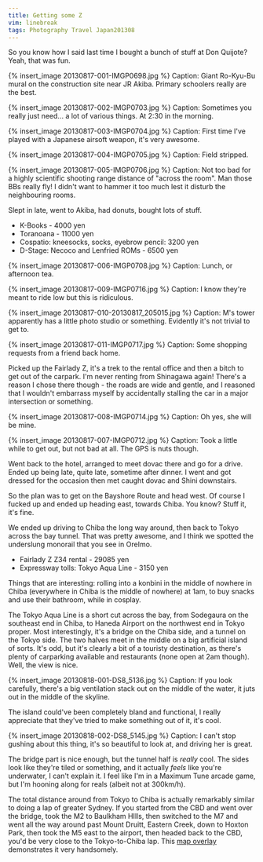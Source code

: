 ```yaml
---
title: Getting some Z
vim: linebreak
tags: Photography Travel Japan201308
---
```


So you know how I said last time I bought a bunch of stuff at Don Quijote? Yeah, that was fun.

{% insert_image 20130817-001-IMGP0698.jpg %}
Caption: Giant Ro-Kyu-Bu mural on the construction site near JR Akiba. Primary schoolers really are the best.

{% insert_image 20130817-002-IMGP0703.jpg %}
Caption: Sometimes you really just need... a lot of various things. At 2:30 in the morning.

{% insert_image 20130817-003-IMGP0704.jpg %}
Caption: First time I've played with a Japanese airsoft weapon, it's very awesome.

{% insert_image 20130817-004-IMGP0705.jpg %}
Caption: Field stripped.

{% insert_image 20130817-005-IMGP0706.jpg %}
Caption: Not too bad for a highly scientific shooting range distance of "across the room". Man those BBs really fly! I didn't want to hammer it too much lest it disturb the neighbouring rooms.


Slept in late, went to Akiba, had donuts, bought lots of stuff.

* K-Books - 4000 yen
* Toranoana - 11000 yen
* Cospatio: kneesocks, socks, eyebrow pencil: 3200 yen
* D-Stage: Necoco and Lenfried ROMs - 6500 yen


{% insert_image 20130817-006-IMGP0708.jpg %}
Caption: Lunch, or afternoon tea.

{% insert_image 20130817-009-IMGP0716.jpg %}
Caption: I know they're meant to ride low but this is ridiculous.

{% insert_image 20130817-010-20130817_205015.jpg %}
Caption: M's tower apparently has a little photo studio or something. Evidently it's not trivial to get to.

{% insert_image 20130817-011-IMGP0717.jpg %}
Caption: Some shopping requests from a friend back home.


Picked up the Fairlady Z, it's a trek to the rental office and then a bitch to get out of the carpark. I'm never renting from Shinagawa again! There's a reason I chose there though - the roads are wide and gentle, and I reasoned that I wouldn't embarrass myself by accidentally stalling the car in a major intersection or something.


{% insert_image 20130817-008-IMGP0714.jpg %}
Caption: Oh yes, she will be mine.

{% insert_image 20130817-007-IMGP0712.jpg %}
Caption: Took a little while to get out, but not bad at all. The GPS is nuts though.


Went back to the hotel, arranged to meet dovac there and go for a drive. Ended up being late, quite late, sometime after dinner. I went and got dressed for the occasion then met caught dovac and Shini downstairs.

So the plan was to get on the Bayshore Route and head west. Of course I fucked up and ended up heading east, towards Chiba. You know? Stuff it, it's fine.

We ended up driving to Chiba the long way around, then back to Tokyo across the bay tunnel. That was pretty awesome, and I think we spotted the underslung monorail that you see in OreImo.

* Fairlady Z Z34 rental - 29085 yen
* Expressway tolls: Tokyo Aqua Line - 3150 yen

Things that are interesting: rolling into a konbini in the middle of nowhere in Chiba (everywhere in Chiba is the middle of nowhere) at 1am, to buy snacks and use their bathroom, while in cosplay.

The Tokyo Aqua Line is a short cut across the bay, from Sodegaura on the southeast end in Chiba, to Haneda Airport on the northwest end in Tokyo proper. Most interestingly, it's a bridge on the Chiba side, and a tunnel on the Tokyo side. The two halves meet in the middle on a big artificial island of sorts. It's odd, but it's clearly a bit of a touristy destination, as there's plenty of carparking available and restaurants (none open at 2am though). Well, the view is nice.


{% insert_image 20130818-001-DS8_5136.jpg %}
Caption: If you look carefully, there's a big ventilation stack out on the middle of the water, it juts out in the middle of the skyline.

The island could've been completely bland and functional, I really appreciate that they've tried to make something out of it, it's cool.

{% insert_image 20130818-002-DS8_5145.jpg %}
Caption: I can't stop gushing about this thing, it's so beautiful to look at, and driving her is great.


The bridge part is nice enough, but the tunnel half is *really* cool. The sides look like they're tiled or something, and it actually *feels* like you're underwater, I can't explain it. I feel like I'm in a Maximum Tune arcade game, but I'm hooning along for reals (albeit not at 300km/h).

The total distance around from Tokyo to Chiba is actually remarkably similar to doing a lap of greater Sydney. If you started from the CBD and went over the bridge, took the M2 to Baulkham HIlls, then switched to the M7 and went all the way around past Mount Druitt, Eastern Creek, down to Hoxton Park, then took the M5 east to the airport, then headed back to the CBD, you'd be very close to the Tokyo-to-Chiba lap. This [map overlay](http://mapfrappe.com/?show=31158) demonstrates it very handsomely.
